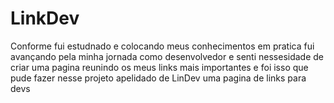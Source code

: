 # LinkDev

Conforme fui estudnado e colocando meus conhecimentos em pratica fui avançando pela minha jornada como desenvolvedor e senti nessesidade de criar uma pagina reunindo os meus links mais importantes e foi isso que pude 
fazer nesse projeto apelidado de LinDev uma pagina de links para devs 
